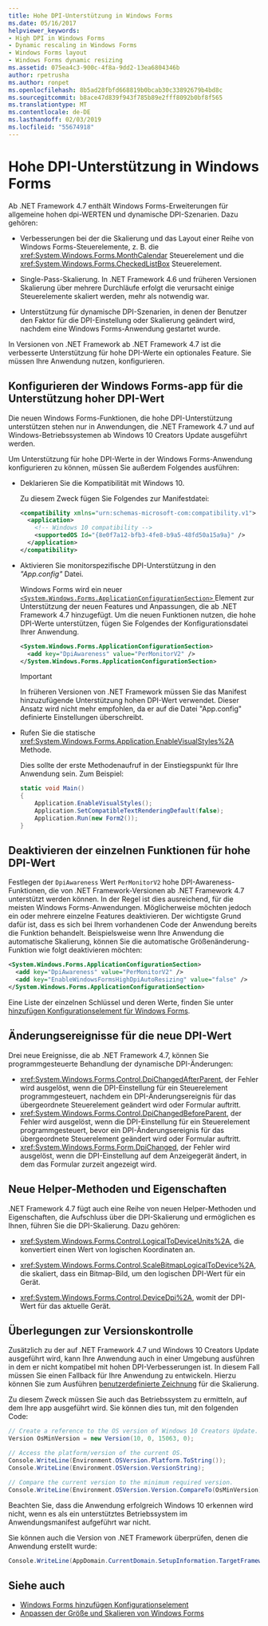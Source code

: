 ```yaml
---
title: Hohe DPI-Unterstützung in Windows Forms
ms.date: 05/16/2017
helpviewer_keywords:
- High DPI in Windows Forms
- Dynamic rescaling in Windows Forms
- Windows Forms layout
- Windows Forms dynamic resizing
ms.assetid: 075ea4c3-900c-4f8a-9dd2-13ea6804346b
author: rpetrusha
ms.author: ronpet
ms.openlocfilehash: 8b5ad28fbfd668819b0bcab30c33892679b4bd8c
ms.sourcegitcommit: b8ace47d839f943f785b89e2fff8092b0bf8f565
ms.translationtype: MT
ms.contentlocale: de-DE
ms.lasthandoff: 02/03/2019
ms.locfileid: "55674918"
---
```

# <a name="high-dpi-support-in-windows-forms"></a>Hohe DPI-Unterstützung in Windows Forms

Ab .NET Framework 4.7 enthält Windows Forms-Erweiterungen für allgemeine hohen dpi-WERTEN und dynamische DPI-Szenarien. Dazu gehören: 

- Verbesserungen bei der die Skalierung und das Layout einer Reihe von Windows Forms-Steuerelemente, z. B. die <xref:System.Windows.Forms.MonthCalendar> Steuerelement und die <xref:System.Windows.Forms.CheckedListBox> Steuerelement. 

- Single-Pass-Skalierung.  In .NET Framework 4.6 und früheren Versionen Skalierung über mehrere Durchläufe erfolgt die verursacht einige Steuerelemente skaliert werden, mehr als notwendig war.

- Unterstützung für dynamische DPI-Szenarien, in denen der Benutzer den Faktor für die DPI-Einstellung oder Skalierung geändert wird, nachdem eine Windows Forms-Anwendung gestartet wurde.

In Versionen von .NET Framework ab .NET Framework 4.7 ist die verbesserte Unterstützung für hohe DPI-Werte ein optionales Feature. Sie müssen Ihre Anwendung nutzen, konfigurieren.

## <a name="configuring-your-windows-forms-app-for-high-dpi-support"></a>Konfigurieren der Windows Forms-app für die Unterstützung hoher DPI-Wert

Die neuen Windows Forms-Funktionen, die hohe DPI-Unterstützung unterstützen stehen nur in Anwendungen, die .NET Framework 4.7 und auf Windows-Betriebssystemen ab Windows 10 Creators Update ausgeführt werden. 

Um Unterstützung für hohe DPI-Werte in der Windows Forms-Anwendung konfigurieren zu können, müssen Sie außerdem Folgendes ausführen:

- Deklarieren Sie die Kompatibilität mit Windows 10.

  Zu diesem Zweck fügen Sie Folgendes zur Manifestdatei:

  ```xml
  <compatibility xmlns="urn:schemas-microsoft-com:compatibility.v1">
    <application>
      <!-- Windows 10 compatibility -->
      <supportedOS Id="{8e0f7a12-bfb3-4fe8-b9a5-48fd50a15a9a}" />
    </application>
  </compatibility>
  ```

- Aktivieren Sie monitorspezifische DPI-Unterstützung in den *"App.config"* Datei.

  Windows Forms wird ein neuer [ `<System.Windows.Forms.ApplicationConfigurationSection>` ](../../../docs/framework/configure-apps/file-schema/winforms/index.md) Element zur Unterstützung der neuen Features und Anpassungen, die ab .NET Framework 4.7 hinzugefügt. Um die neuen Funktionen nutzen, die hohe DPI-Werte unterstützen, fügen Sie Folgendes der Konfigurationsdatei Ihrer Anwendung.   

  ```xml
  <System.Windows.Forms.ApplicationConfigurationSection>
    <add key="DpiAwareness" value="PerMonitorV2" />
  </System.Windows.Forms.ApplicationConfigurationSection>      
  ```
   
  > [!IMPORTANT]
  > In früheren Versionen von .NET Framework müssen Sie das Manifest hinzuzufügende Unterstützung hohen DPI-Wert verwendet. Dieser Ansatz wird nicht mehr empfohlen, da er auf die Datei "App.config" definierte Einstellungen überschreibt.
   
- Rufen Sie die statische <xref:System.Windows.Forms.Application.EnableVisualStyles%2A> Methode.
   
  Dies sollte der erste Methodenaufruf in der Einstiegspunkt für Ihre Anwendung sein. Zum Beispiel:
   
  ```csharp
  static void Main()
  {
      Application.EnableVisualStyles();
      Application.SetCompatibleTextRenderingDefault(false);
      Application.Run(new Form2());   
  }
  ```

## <a name="opting-out-of-individual-high-dpi-features"></a>Deaktivieren der einzelnen Funktionen für hohe DPI-Wert

Festlegen der `DpiAwareness` Wert `PerMonitorV2` hohe DPI-Awareness-Funktionen, die von .NET Framework-Versionen ab .NET Framework 4.7 unterstützt werden können. In der Regel ist dies ausreichend, für die meisten Windows Forms-Anwendungen. Möglicherweise möchten jedoch ein oder mehrere einzelne Features deaktivieren. Der wichtigste Grund dafür ist, dass es sich bei Ihrem vorhandenen Code der Anwendung bereits die Funktion behandelt.  Beispielsweise wenn Ihre Anwendung die automatische Skalierung, können Sie die automatische Größenänderung-Funktion wie folgt deaktivieren möchten:

```xml
<System.Windows.Forms.ApplicationConfigurationSection>
  <add key="DpiAwareness" value="PerMonitorV2" />
  <add key="EnableWindowsFormsHighDpiAutoResizing" value="false" /> 
</System.Windows.Forms.ApplicationConfigurationSection>    
```

Eine Liste der einzelnen Schlüssel und deren Werte, finden Sie unter [hinzufügen Konfigurationselement für Windows Forms](../../../docs/framework/configure-apps/file-schema/winforms/windows-forms-add-configuration-element.md).

## <a name="new-dpi-change-events"></a>Änderungsereignisse für die neue DPI-Wert

Drei neue Ereignisse, die ab .NET Framework 4.7, können Sie programmgesteuerte Behandlung der dynamische DPI-Änderungen:

- <xref:System.Windows.Forms.Control.DpiChangedAfterParent>, der Fehler wird ausgelöst, wenn die DPI-Einstellung für ein Steuerelement programmgesteuert, nachdem ein DPI-Änderungsereignis für das übergeordnete Steuerelement geändert wird oder Formular auftritt.
- <xref:System.Windows.Forms.Control.DpiChangedBeforeParent>, der Fehler wird ausgelöst, wenn die DPI-Einstellung für ein Steuerelement programmgesteuert, bevor ein DPI-Änderungsereignis für das übergeordnete Steuerelement geändert wird oder Formular auftritt.
- <xref:System.Windows.Forms.Form.DpiChanged>, der Fehler wird ausgelöst, wenn die DPI-Einstellung auf dem Anzeigegerät ändert, in dem das Formular zurzeit angezeigt wird.

## <a name="new-helper-methods-and-properties"></a>Neue Helper-Methoden und Eigenschaften

.NET Framework 4.7 fügt auch eine Reihe von neuen Helper-Methoden und Eigenschaften, die Aufschluss über die DPI-Skalierung und ermöglichen es Ihnen, führen Sie die DPI-Skalierung. Dazu gehören:

- <xref:System.Windows.Forms.Control.LogicalToDeviceUnits%2A>, die konvertiert einen Wert von logischen Koordinaten an.

- <xref:System.Windows.Forms.Control.ScaleBitmapLogicalToDevice%2A>, die skaliert, dass ein Bitmap-Bild, um den logischen DPI-Wert für ein Gerät.

- <xref:System.Windows.Forms.Control.DeviceDpi%2A>, womit der DPI-Wert für das aktuelle Gerät.

## <a name="versioning-considerations"></a>Überlegungen zur Versionskontrolle

Zusätzlich zu der auf .NET Framework 4.7 und Windows 10 Creators Update ausgeführt wird, kann Ihre Anwendung auch in einer Umgebung ausführen in dem er nicht kompatibel mit hohen DPI-Verbesserungen ist. In diesem Fall müssen Sie einen Fallback für Ihre Anwendung zu entwickeln. Hierzu können Sie zum Ausführen [benutzerdefinierte Zeichnung](./controls/user-drawn-controls.md) für die Skalierung.

Zu diesem Zweck müssen Sie auch das Betriebssystem zu ermitteln, auf dem Ihre app ausgeführt wird. Sie können dies tun, mit den folgenden Code:

```csharp
// Create a reference to the OS version of Windows 10 Creators Update.
Version OsMinVersion = new Version(10, 0, 15063, 0);

// Access the platform/version of the current OS.
Console.WriteLine(Environment.OSVersion.Platform.ToString());
Console.WriteLine(Environment.OSVersion.VersionString);

// Compare the current version to the minimum required version.
Console.WriteLine(Environment.OSVersion.Version.CompareTo(OsMinVersion));
```

Beachten Sie, dass die Anwendung erfolgreich Windows 10 erkennen wird nicht, wenn es als ein unterstütztes Betriebssystem im Anwendungsmanifest aufgeführt war nicht.

Sie können auch die Version von .NET Framework überprüfen, denen die Anwendung erstellt wurde:

```csharp
Console.WriteLine(AppDomain.CurrentDomain.SetupInformation.TargetFrameworkName);
```

## <a name="see-also"></a>Siehe auch

- [Windows Forms hinzufügen Konfigurationselement](../../../docs/framework/configure-apps/file-schema/winforms/windows-forms-add-configuration-element.md)
- [Anpassen der Größe und Skalieren von Windows Forms](../../../docs/framework/winforms/adjusting-the-size-and-scale-of-windows-forms.md)
